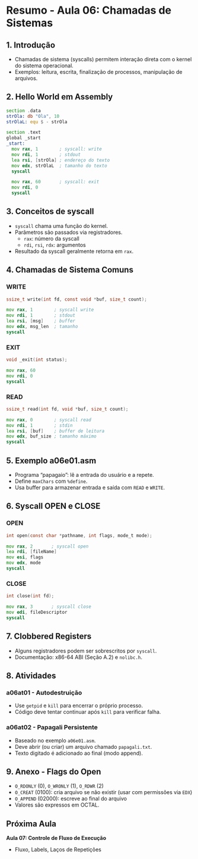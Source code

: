 
# Resumo - Aula 06: Chamadas de Sistemas

## 1. Introdução
- Chamadas de sistema (syscalls) permitem interação direta com o kernel do sistema operacional.
- Exemplos: leitura, escrita, finalização de processos, manipulação de arquivos.

## 2. Hello World em Assembly
```asm
section .data
strOla: db "Ola", 10
strOlaL: equ $ - strOla

section .text
global _start
_start:
  mov rax, 1        ; syscall: write
  mov rdi, 1        ; stdout
  lea rsi, [strOla] ; endereço do texto
  mov edx, strOlaL  ; tamanho do texto
  syscall

  mov rax, 60       ; syscall: exit
  mov rdi, 0
  syscall
```

## 3. Conceitos de syscall
- `syscall` chama uma função do kernel.
- Parâmetros são passados via registradores.
  - `rax`: número da syscall
  - `rdi`, `rsi`, `rdx`: argumentos
- Resultado da syscall geralmente retorna em `rax`.

## 4. Chamadas de Sistema Comuns

### WRITE
```c
ssize_t write(int fd, const void *buf, size_t count);
```
```asm
mov rax, 1        ; syscall write
mov rdi, 1        ; stdout
lea rsi, [msg]    ; buffer
mov edx, msg_len  ; tamanho
syscall
```

### EXIT
```c
void _exit(int status);
```
```asm
mov rax, 60
mov rdi, 0
syscall
```

### READ
```c
ssize_t read(int fd, void *buf, size_t count);
```
```asm
mov rax, 0        ; syscall read
mov rdi, 1        ; stdin
lea rsi, [buf]    ; buffer de leitura
mov edx, buf_size ; tamanho máximo
syscall
```

## 5. Exemplo a06e01.asm
- Programa “papagaio”: lê a entrada do usuário e a repete.
- Define `maxChars` com `%define`.
- Usa buffer para armazenar entrada e saída com `READ` e `WRITE`.

## 6. Syscall OPEN e CLOSE
### OPEN
```c
int open(const char *pathname, int flags, mode_t mode);
```
```asm
mov rax, 2       ; syscall open
lea rdi, [fileName]
mov esi, flags
mov edx, mode
syscall
```

### CLOSE
```c
int close(int fd);
```
```asm
mov rax, 3       ; syscall close
mov edi, fileDescriptor
syscall
```

## 7. Clobbered Registers
- Alguns registradores podem ser sobrescritos por `syscall`.
- Documentação: x86-64 ABI (Seção A.2) e `nolibc.h`.

## 8. Atividades

### a06at01 - Autodestruição
- Use `getpid` e `kill` para encerrar o próprio processo.
- Código deve tentar continuar após `kill` para verificar falha.

### a06at02 - Papagali Persistente
- Baseado no exemplo `a06e01.asm`.
- Deve abrir (ou criar) um arquivo chamado `papagali.txt`.
- Texto digitado é adicionado ao final (modo append).

## 9. Anexo - Flags do Open
- `O_RDONLY` (0), `O_WRONLY` (1), `O_RDWR` (2)
- `O_CREAT` (0100): cria arquivo se não existir (usar com permissões via `EDX`)
- `O_APPEND` (02000): escreve ao final do arquivo
- Valores são expressos em OCTAL.

## Próxima Aula
**Aula 07: Controle de Fluxo de Execução**
- Fluxo, Labels, Laços de Repetições
